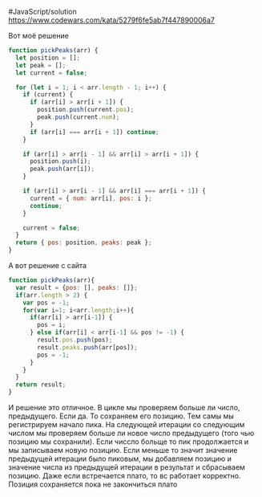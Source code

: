 #JavaScript/solution 
https://www.codewars.com/kata/5279f6fe5ab7f447890006a7

Вот моё решение
```js
function pickPeaks(arr) {
  let position = [];
  let peak = [];
  let current = false;

  for (let i = 1; i < arr.length - 1; i++) {
    if (current) {
      if (arr[i] > arr[i + 1]) {
        position.push(current.pos);
        peak.push(current.num);
      }
      if (arr[i] === arr[i + 1]) continue;
    }

    if (arr[i] > arr[i - 1] && arr[i] > arr[i + 1]) {
      position.push(i);
      peak.push(arr[i]);
    }

    if (arr[i] > arr[i - 1] && arr[i] === arr[i + 1]) {
      current = { num: arr[i], pos: i };
      continue;
    }

    current = false;
  }
  return { pos: position, peaks: peak };
}
```

А вот решение с сайта
```js
function pickPeaks(arr){
  var result = {pos: [], peaks: []};
  if(arr.length > 2) {
    var pos = -1;
    for(var i=1; i<arr.length;i++){
      if(arr[i] > arr[i-1]) {
        pos = i;
      } else if(arr[i] < arr[i-1] && pos != -1) {
        result.pos.push(pos);
        result.peaks.push(arr[pos]);
        pos = -1;
      }
    }
  }
  return result;
}
```

И решение это отличное. 
В цикле мы проверяем больше ли число, предыдущего. Если да. То сохраняем его позицию. Тем самы мы регистрируем начало пика. 
На следующей итерации со следующим числом мы проверяем больше ли новое число предыдущего (того чью позицию мы сохранили). Если чиссло больще то пик продолжается и мы записываем новую позицию. Если меньше то значит значение предыдущей итерации было пиковым, мы добавляем позицию и значение числа из предыдущей итерации в результат и сбрасываем позицию. 
Даже если встречается плато, то вс работает корректно. Позиция сохраняется пока не закончиться плато